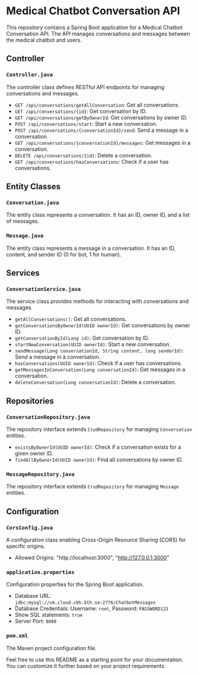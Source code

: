 # Medical Chatbot Conversation API

This repository contains a Spring Boot application for a Medical Chatbot Conversation API. The API manages conversations and messages between the medical chatbot and users.

## Controller

### `Controller.java`

The controller class defines RESTful API endpoints for managing conversations and messages.

- `GET /api/conversations/getAllConversation`: Get all conversations.
- `GET /api/conversations/{id}`: Get conversation by ID.
- `GET /api/conversations/getByOwnerId`: Get conversations by owner ID.
- `POST /api/conversations/start`: Start a new conversation.
- `POST /api/conversations/{conversationId}/send`: Send a message in a conversation.
- `GET /api/conversations/{conversationId}/messages`: Get messages in a conversation.
- `DELETE /api/conversations/{id}`: Delete a conversation.
- `GET /api/conversations/hasConversations`: Check if a user has conversations.

## Entity Classes

### `Conversation.java`

The entity class represents a conversation. It has an ID, owner ID, and a list of messages.

### `Message.java`

The entity class represents a message in a conversation. It has an ID, content, and sender ID (0 for bot, 1 for human).

## Services

### `ConversationService.java`

The service class provides methods for interacting with conversations and messages.

- `getAllConversations()`: Get all conversations.
- `getConversationsByOwnerId(UUID ownerId)`: Get conversations by owner ID.
- `getConversationById(Long id)`: Get conversation by ID.
- `startNewConversation(UUID ownerId)`: Start a new conversation.
- `sendMessage(Long conversationId, String content, long senderId)`: Send a message in a conversation.
- `hasConversations(UUID ownerId)`: Check if a user has conversations.
- `getMessagesInConversation(Long conversationId)`: Get messages in a conversation.
- `deleteConversation(Long conversationId)`: Delete a conversation.

## Repositories

### `ConversationRepository.java`

The repository interface extends `CrudRepository` for managing `Conversation` entities.

- `existsByOwnerId(UUID ownerId)`: Check if a conversation exists for a given owner ID.
- `findAllByOwnerId(UUID ownerId)`: Find all conversations by owner ID.

### `MessageRepository.java`

The repository interface extends `CrudRepository` for managing `Message` entities.

## Configuration

### `CorsConfig.java`

A configuration class enabling Cross-Origin Resource Sharing (CORS) for specific origins.

- Allowed Origins: "http://localhost:3000", "http://127.0.0.1:3000"

### `application.properties`

Configuration properties for the Spring Boot application.

- Database URL: `jdbc:mysql://vm.cloud.cbh.kth.se:2776/ChatbotMessages`
- Database Credentials: Username: `root`, Password: `PASSWORD123`
- Show SQL statements: `true`
- Server Port: `8080`

### `pom.xml`

The Maven project configuration file.

Feel free to use this README as a starting point for your documentation. You can customize it further based on your project requirements.
